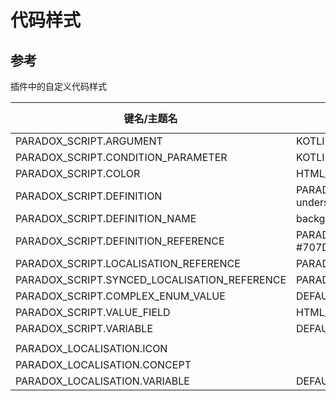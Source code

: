 # 代码样式

## 参考

插件中的自定义代码样式

| 键名/主题名                                  | 全局                                           | Darcula | Darcula Contrast | High Contrast | Intellij Light | Classic Light |
| -------------------------------------------- | ---------------------------------------------- | ------- | ---------------- | ------------- | -------------- | ------------- |
| PARADOX_SCRIPT.ARGUMENT                      | KOTLIN_NAMED_ARGUMENT                          | 467cda  | 467cda           | 00AAFF        | 4A86E8         | 4A86E8        |
| PARADOX_SCRIPT.CONDITION_PARAMETER           | KOTLIN_NAMED_ARGUMENT                          | 467cda  | 467cda           | 00AAFF        | 4A86E8         | 4A86E8        |
| PARADOX_SCRIPT.COLOR                         | HTML_TAG_NAME                                  |         |                  |               |                |               |
| PARADOX_SCRIPT.DEFINITION                    | PARADOX_SCRIPT.PROPERTY_KEY, underscored       |         |                  |               |                |               |
| PARADOX_SCRIPT.DEFINITION_NAME               | background #223C23                             |         |                  |               |                |               |
| PARADOX_SCRIPT.DEFINITION_REFERENCE          | PARADOX_SCRIPT.DEFINITION, dotted line #707D95 |         |                  |               |                |               |
| PARADOX_SCRIPT.LOCALISATION_REFERENCE        | PARADOX_LOCALISATION.PROPERTY_KEY              |         |                  |               |                |               |
| PARADOX_SCRIPT.SYNCED_LOCALISATION_REFERENCE | PARADOX_SCRIPT.LOCALISATION_REFERENCE          |         |                  |               |                |               |
| PARADOX_SCRIPT.COMPLEX_ENUM_VALUE            | DEFAULT_INSTANCE_FIELD                         |         |                  |               |                |               |
| PARADOX_SCRIPT.VALUE_FIELD                   | HTML_ENTITY_REFERENCE                          |         |                  |               |                |               |
| PARADOX_SCRIPT.VARIABLE                      | DEFAULT_GLOBAL_VARIABLE, italic                | A9B7C6  | A9B7C6           | FFFFFF        | 000000         | 000000        |
|                                              |                                                |         |                  |               |                |               |
| PARADOX_LOCALISATION.ICON                    |                                                | 5C8AE6  | 5C8AE6           | 5C8AE6        | 5C8AE6         | 5C8AE6        |
| PARADOX_LOCALISATION.CONCEPT                 |                                                | 008080  | 008080           | 008080        | 008080         | 008080        |
| PARADOX_LOCALISATION.VARIABLE                | DEFAULT_GLOBAL_VARIABLE, italic                | A9B7C6  | A9B7C6           | FFFFFF        | 000000         | 000000        |

